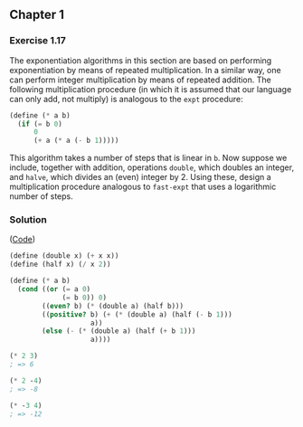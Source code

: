 ## Chapter 1

### Exercise 1.17

The exponentiation algorithms in this section are based on performing exponentiation by means of repeated multiplication. In a similar way, one can perform integer multiplication by means of repeated addition. The following multiplication procedure (in which it is assumed that our language can only add, not multiply) is analogous to the `expt` procedure:

```scheme
(define (* a b)
  (if (= b 0)
      0
      (+ a (* a (- b 1)))))
```

This algorithm takes a number of steps that is linear in `b`. Now suppose we include, together with addition, operations `double`, which doubles an integer, and `halve`, which divides an (even) integer by 2. Using these, design a multiplication procedure analogous to `fast-expt` that uses a logarithmic number of steps.

### Solution

([Code](../../src/Chapter%201/Exercise%201.17.scm))

```scheme
(define (double x) (+ x x))
(define (half x) (/ x 2))

(define (* a b)
  (cond ((or (= a 0)
             (= b 0)) 0)
        ((even? b) (* (double a) (half b)))
        ((positive? b) (+ (* (double a) (half (- b 1)))
                    a))
        (else (- (* (double a) (half (+ b 1)))
                    a))))

(* 2 3)
; => 6

(* 2 -4)
; => -8

(* -3 4)
; => -12
```

